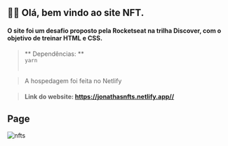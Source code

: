 ## 👋👋 Olá, bem vindo ao site NFT.

#### O site foi um desafio proposto pela Rocketseat na trilha Discover, com o objetivo de treinar HTML e CSS.
 
   > ** Dependências: ** <br/>
    `yarn`
    <br/>
    <br/>

> A hospedagem foi feita no Netlify<br/>
  
> #### Link do website: <https://jonathasnfts.netlify.app//>

## Page
![nfts](https://user-images.githubusercontent.com/58302084/154385670-4c2f9b8f-9bca-4e15-8af2-c6e04149fbd5.gif)
<br/>

